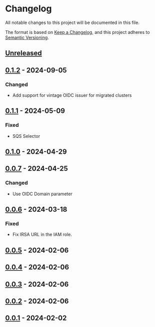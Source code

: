 # Changelog

All notable changes to this project will be documented in this file.

The format is based on [Keep a Changelog](https://keepachangelog.com/en/1.0.0/),
and this project adheres to [Semantic Versioning](https://semver.org/spec/v2.0.0.html).

## [Unreleased]

## [0.1.2] - 2024-09-05

### Changed

- Add support for vintage OIDC issuer for migrated clusters

## [0.1.1] - 2024-05-09

### Fixed

- SQS Selector

## [0.1.0] - 2024-04-29

## [0.0.7] - 2024-04-25

### Changed

- Use OIDC Domain parameter

## [0.0.6] - 2024-03-18

### Fixed

- Fix IRSA URL in the IAM role.

## [0.0.5] - 2024-02-06

## [0.0.4] - 2024-02-06

## [0.0.3] - 2024-02-06

## [0.0.2] - 2024-02-06

## [0.0.1] - 2024-02-02

[Unreleased]: https://github.com/giantswarm/karpenter-crossplane-resources/compare/v0.1.2...HEAD
[0.1.2]: https://github.com/giantswarm/karpenter-crossplane-resources/compare/v0.1.1...v0.1.2
[0.1.1]: https://github.com/giantswarm/karpenter-crossplane-resources/compare/v0.1.0...v0.1.1
[0.1.0]: https://github.com/giantswarm/karpenter-crossplane-resources/compare/v0.0.7...v0.1.0
[0.0.7]: https://github.com/giantswarm/karpenter-crossplane-resources/compare/v0.0.6...v0.0.7
[0.0.6]: https://github.com/giantswarm/karpenter-crossplane-resources/compare/v0.0.5...v0.0.6
[0.0.5]: https://github.com/giantswarm/karpenter-crossplane-resources/compare/v0.0.4...v0.0.5
[0.0.4]: https://github.com/giantswarm/karpenter-crossplane-resources/compare/v0.0.3...v0.0.4
[0.0.3]: https://github.com/giantswarm/karpenter-crossplane-resources/compare/v0.0.2...v0.0.3
[0.0.2]: https://github.com/giantswarm/karpenter-crossplane-resources/compare/v0.0.1...v0.0.2
[0.0.1]: https://github.com/giantswarm/karpenter-crossplane-resources/compare/v0.0.1...v0.0.1
